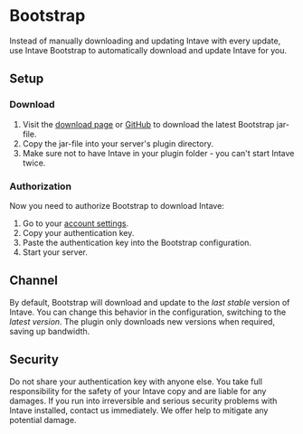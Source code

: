 # Bootstrap

Instead of manually downloading and updating Intave with every update, 
use Intave Bootstrap to automatically download and update Intave for you.

## Setup
### Download
1. Visit the [download page](https://intave.ac/download) or [GitHub](https://github.com/intave/bootstrap/releases) to download the latest Bootstrap jar-file.
2. Copy the jar-file into your server's plugin directory.
3. Make sure not to have Intave in your plugin folder - you can't start Intave twice.

### Authorization
Now you need to authorize Bootstrap to download Intave:

1. Go to your [account settings](https://intave.ac/download).
2. Copy your authentication key.
3. Paste the authentication key into the Bootstrap configuration.
4. Start your server.

## Channel
By default, Bootstrap will download and update to the *last stable* version of Intave. You can change this behavior in
the configuration, switching to the *latest version*. The plugin only downloads new versions when required, saving up
bandwidth.

## Security
Do not share your authentication key with anyone else. 
You take full responsibility for the safety of your Intave copy and
are liable for any damages. If you run into irreversible and serious security problems
with Intave installed, contact us immediately. We offer help to mitigate any potential damage.
